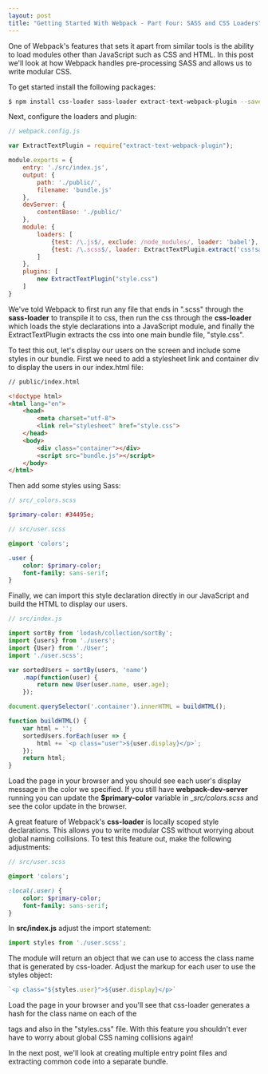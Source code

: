 ```yaml
---
layout: post
title: "Getting Started With Webpack - Part Four: SASS and CSS Loaders"
---
```


One of Webpack's features that sets it apart from similar tools is the ability to load modules other than JavaScript such as CSS and HTML. In this post we'll look at how Webpack handles pre-processing SASS and allows us to write modular CSS.  

To get started install the following packages:

```bash
$ npm install css-loader sass-loader extract-text-webpack-plugin --save-dev
```

Next, configure the loaders and plugin:

```js
// webpack.config.js

var ExtractTextPlugin = require("extract-text-webpack-plugin");

module.exports = {
    entry: './src/index.js',
    output: {
        path: './public/',        
        filename: 'bundle.js'
    },
    devServer: {
        contentBase: './public/'
    },
    module: {
        loaders: [
            {test: /\.js$/, exclude: /node_modules/, loader: 'babel'},
            {test: /\.scss$/, loader: ExtractTextPlugin.extract('css!sass')}
        ]
    },
    plugins: [
        new ExtractTextPlugin("style.css")
    ]
}
```
We've told Webpack to first run any file that ends in ".scss" through the __sass-loader__ to transpile it to css, then run the css through the __css-loader__ which loads the style declarations into a JavaScript module, and finally the ExtractTextPlugin extracts the css into one main bundle file, "style.css".

To test this out, let's display our users on the screen and include some styles in our bundle. First we need to add a stylesheet link and container div to display the users in our index.html file:  

```html
// public/index.html

<!doctype html>
<html lang="en">
    <head>
        <meta charset="utf-8">
        <link rel="stylesheet" href="style.css">
    </head>
    <body>
        <div class="container"></div>
        <script src="bundle.js"></script>
    </body>
</html>
```
Then add some styles using Sass:  

```sass
// src/_colors.scss

$primary-color: #34495e;
``` 

```sass
// src/user.scss

@import 'colors';

.user {
    color: $primary-color;
    font-family: sans-serif;
}
```

Finally, we can import this style declaration directly in our JavaScript and build the HTML to display our users.

```js
// src/index.js

import sortBy from 'lodash/collection/sortBy';
import {users} from './users';
import {User} from './User';
import './user.scss';

var sortedUsers = sortBy(users, 'name')
    .map(function(user) {
        return new User(user.name, user.age);
    });

document.querySelector('.container').innerHTML = buildHTML();

function buildHTML() {
    var html = '';
    sortedUsers.forEach(user => {
        html += `<p class="user">${user.display}</p>`;
    });
    return html;
}
```

Load the page in your browser and you should see each user's display message in the color we specified. If you still have __webpack-dev-server__ running you can update the __$primary-color__ variable in __src/_colors.scss__ and see the color update in the browser.

A great feature of Webpack's __css-loader__ is locally scoped style declarations. This allows you to write modular CSS without worrying about global naming collisions. To test this feature out, make the following adjustments:

```sass
// src/user.scss

@import 'colors';

:local(.user) {
    color: $primary-color;
    font-family: sans-serif;
}
```

In __src/index.js__ adjust the import statement:

```js
import styles from './user.scss';
```

The module will return an object that we can use to access the class name that is generated by css-loader. Adjust the markup for each user to use the styles object:

```js
`<p class="${styles.user}">${user.display}</p>`
```

Load the page in your browser and you'll see that css-loader generates a hash for the class name on each of the <p> tags and also in the "styles.css" file. With this feature you shouldn't ever have to worry about global CSS naming collisions again!

In the next post, we'll look at creating multiple entry point files and extracting common code into a separate bundle.
